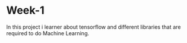 # Week-1
In this project i learner about tensorflow and different libraries that are required to do Machine Learning.
